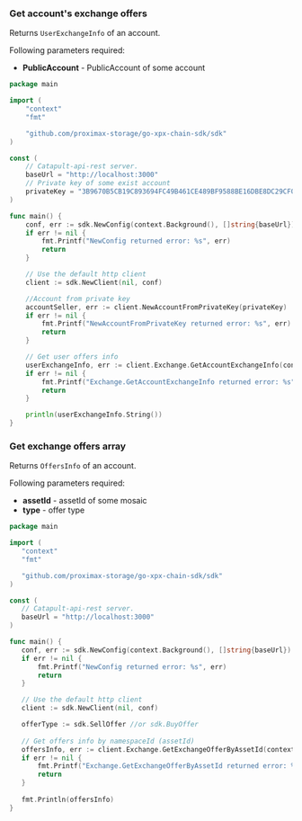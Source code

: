 ### Get account's exchange offers
Returns `UserExchangeInfo` of an account. 

Following parameters required:
 - **PublicAccount** - PublicAccount of some account

```go
package main

import (
    "context"
    "fmt"

    "github.com/proximax-storage/go-xpx-chain-sdk/sdk"
)

const (
    // Catapult-api-rest server.
    baseUrl = "http://localhost:3000"
    // Private key of some exist account
    privateKey = "3B9670B5CB19C893694FC49B461CE489BF9588BE16DBE8DC29CF06338133DEE6"
)

func main() {
    conf, err := sdk.NewConfig(context.Background(), []string{baseUrl})
    if err != nil {
        fmt.Printf("NewConfig returned error: %s", err)
        return
    }

    // Use the default http client
    client := sdk.NewClient(nil, conf)

    //Account from private key
    accountSeller, err := client.NewAccountFromPrivateKey(privateKey)
    if err != nil {
        fmt.Printf("NewAccountFromPrivateKey returned error: %s", err)
        return
    }

    // Get user offers info
    userExchangeInfo, err := client.Exchange.GetAccountExchangeInfo(context.Background(), accountSeller.PublicAccount)
    if err != nil {
        fmt.Printf("Exchange.GetAccountExchangeInfo returned error: %s", err)
        return
    }

    println(userExchangeInfo.String())
}
```

### Get exchange offers array
Returns `OffersInfo` of an account.

Following parameters required:
 - **assetId** - assetId of some mosaic
 - **type** - offer type 

 ```go
package main

import (
    "context"
    "fmt"

    "github.com/proximax-storage/go-xpx-chain-sdk/sdk"
)

const (
    // Catapult-api-rest server.
    baseUrl = "http://localhost:3000"
)

func main() {
    conf, err := sdk.NewConfig(context.Background(), []string{baseUrl})
    if err != nil {
        fmt.Printf("NewConfig returned error: %s", err)
        return
    }

    // Use the default http client
    client := sdk.NewClient(nil, conf)

    offerType := sdk.SellOffer //or sdk.BuyOffer
    
    // Get offers info by namespaceId (assetId)
	offersInfo, err := client.Exchange.GetExchangeOfferByAssetId(context.Background(), sdk.StorageNamespaceId, offerType)
	if err != nil {
		fmt.Printf("Exchange.GetExchangeOfferByAssetId returned error: %s", err)
		return
	}
    
    fmt.Println(offersInfo)
}
 ```
